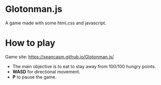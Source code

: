 # Glotonman.js

A game made with some html,css and javascript.

# How to play
Game site: https://seancasm.github.io/Glotonman.js/

- The main objective is to eat to stay away from 100/100 hungry points.
- **WASD** for directional movement.
- **P** to pause the game.
